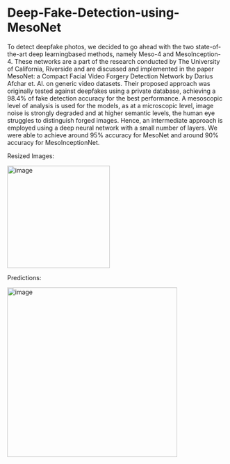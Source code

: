 # Deep-Fake-Detection-using-MesoNet


To detect deepfake photos, we decided to go ahead with the two state-of-the-art deep learningbased methods, namely Meso-4 and MesoInception-4. These networks are a part of the research
conducted by The University of California, Riverside and are discussed and implemented in the
paper MesoNet: a Compact Facial Video Forgery Detection Network by Darius Afchar et. Al. on
generic video datasets. Their proposed approach was originally tested against deepfakes using a
private database, achieving a 98.4% of fake detection accuracy for the best performance. A
mesoscopic level of analysis is used for the models, as at a microscopic level, image noise is
strongly degraded and at higher semantic levels, the human eye struggles to distinguish forged
images. Hence, an intermediate approach is employed using a deep neural network with a small
number of layers. We were able to achieve around 95% accuracy for MesoNet and around 90% accuracy for MesoInceptionNet.


Resized Images:


<img width="236" alt="image" src="https://user-images.githubusercontent.com/68967101/222269133-128fa115-b782-43f3-a4fc-ffb40bf096df.png">



Predictions:

<img width="391" alt="image" src="https://user-images.githubusercontent.com/68967101/222268512-e892d61f-45e0-4560-9c21-fd5341ced786.png">


